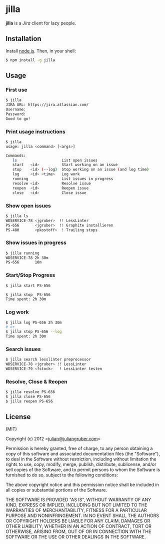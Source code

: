 jilla
=====

**jilla** is a *Jira* client for lazy people.

Installation
------------

Install [node.js](http://nodejs.org/). Then, in your shell:

```bash
$ npm install -g jilla
```

Usage
-----

### First use
```bash
$ jilla
JIRA URL: https://jira.atlassian.com/
Username:
Password:
Good to go!
```

### Print usage instructions
```bash
$ jilla
usage: jilla <command> [<args>]

Commands:
   ls                    List open issues
   start   <id>          Start working on an issue
   stop    <id> (--log)  Stop working on an issue (and log time)
   log     <id> <time>   Log work
   running               List issues in progress
   resolve <id>          Resolve issue
   reopen  <id>          Reopen issue
   close   <id>          Close issue

```

### Show open issues
```bash
$ jilla ls
WDSERVICE-78 <jgruber>  !! LessLinter
PS-656       <jgruber>  !! Graphite installieren
PS-480       <pkostoff>  ! Trailing stops
```

### Show issues in progress

```bash
$ jilla running
WDSERVICE-78 2h 30m
PS-656       10m
```

### Start/Stop Progress
```bash
$ jilla start PS-656
```

```bash
$ jilla stop  PS-656
Time spent: 2h 30m
```
### Log work
```bash
$ jilla log PS-656 2h 30m
# or
$ jilla stop PS-656 --log
Time spent: 2h 30m
```

### Search issues

```bash
$ jilla search lesslinter preprocessor
WDSERVICE-78 <jgruber> !! LessLinter
WDSERVICE-79 <fstock>   ! LessLinter testen
```

### Resolve, Close & Reopen
```bash
$ jilla resolve PS-656
$ jilla close PS-656
$ jilla reopen PS-656
```

License
-------

(MIT)

Copyright (c) 2012 &lt;julian@juliangruber.com&gt;

Permission is hereby granted, free of charge, to any person obtaining a copy of this software and associated documentation files (the "Software"), to deal in the Software without restriction, including without limitation the rights to use, copy, modify, merge, publish, distribute, sublicense, and/or sell copies of the Software, and to permit persons to whom the Software is furnished to do so, subject to the following conditions:

The above copyright notice and this permission notice shall be included in all copies or substantial portions of the Software.

THE SOFTWARE IS PROVIDED "AS IS", WITHOUT WARRANTY OF ANY KIND, EXPRESS OR IMPLIED, INCLUDING BUT NOT LIMITED TO THE WARRANTIES OF MERCHANTABILITY, FITNESS FOR A PARTICULAR PURPOSE AND NONINFRINGEMENT. IN NO EVENT SHALL THE AUTHORS OR COPYRIGHT HOLDERS BE LIABLE FOR ANY CLAIM, DAMAGES OR OTHER LIABILITY, WHETHER IN AN ACTION OF CONTRACT, TORT OR OTHERWISE, ARISING FROM, OUT OF OR IN CONNECTION WITH THE SOFTWARE OR THE USE OR OTHER DEALINGS IN THE SOFTWARE.